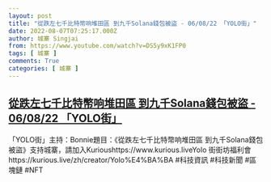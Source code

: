 ```yaml
---
layout: post
title: "從跌左七千比特幣响堆田區 到九千Solana錢包被盜 - 06/08/22 「YOLO街」"
date: 2022-08-07T07:25:17.000Z
author: 城寨 Singjai
from: https://www.youtube.com/watch?v=DS5y9xK1FP0
tags: [ 城寨 ]
comments: True
categories: [ 城寨 ]
---
```

<!--1659857117000-->
[從跌左七千比特幣响堆田區 到九千Solana錢包被盜 - 06/08/22 「YOLO街」](https://www.youtube.com/watch?v=DS5y9xK1FP0)
------

<div>
「YOLO街」主持：Bonnie題目：《從跌左七千比特幣响堆田區 到九千Solana錢包被盜》支持城寨，請加入Kurioushttps://www.kurious.liveYolo 街街坊福利會   https://kurious.live/zh/creator/Yolo%E4%BA%BA #科技資訊 #科技新聞 #區塊鏈  #NFT
</div>
